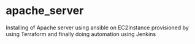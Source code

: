 # apache_server
Installing of Apache server using ansible on EC2Instance provisioned by using Terraform and finally doing automation using Jenkins
